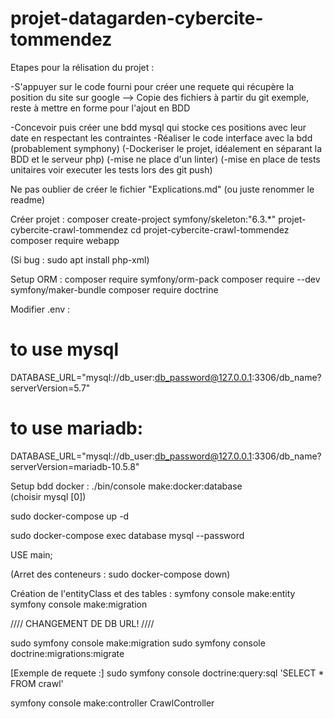 # projet-datagarden-cybercite-tommendez

Etapes pour la rélisation du projet :

-S'appuyer sur le code fourni pour créer une requete qui récupère la position du site sur google
--> Copie des fichiers à partir du git exemple, reste à mettre en forme pour l'ajout en BDD

-Concevoir puis créer une bdd mysql qui stocke ces positions avec leur date en respectant les contraintes
-Réaliser le code interface avec la bdd (probablement symphony)
(-Dockeriser le projet, idéalement en séparant la BDD et le serveur php)
(-mise ne place d'un linter)
(-mise en place de tests unitaires voir executer les tests lors des git push)

Ne pas oublier de créer le fichier "Explications.md" (ou juste renommer le readme)


Créer projet :
composer create-project symfony/skeleton:"6.3.*" projet-cybercite-crawl-tommendez
cd projet-cybercite-crawl-tommendez
composer require webapp

(Si bug : sudo apt install php-xml)


Setup ORM :
composer require symfony/orm-pack
composer require --dev symfony/maker-bundle
composer require doctrine


Modifier .env :
# to use mysql
DATABASE_URL="mysql://db_user:db_password@127.0.0.1:3306/db_name?serverVersion=5.7"
# to use mariadb:
DATABASE_URL="mysql://db_user:db_password@127.0.0.1:3306/db_name?serverVersion=mariadb-10.5.8"


Setup bdd docker :
./bin/console make:docker:database  
(choisir mysql [0])

sudo docker-compose up -d

sudo docker-compose exec database mysql --password

USE main;

(Arret des conteneurs : sudo docker-compose down)

Création de l'entityClass et des tables :
symfony console make:entity
symfony console make:migration

//// CHANGEMENT DE DB URL! ////

sudo symfony console make:migration
sudo symfony console doctrine:migrations:migrate

[Exemple de requete :]
sudo symfony console doctrine:query:sql 'SELECT * FROM crawl'

symfony console make:controller CrawlController 
